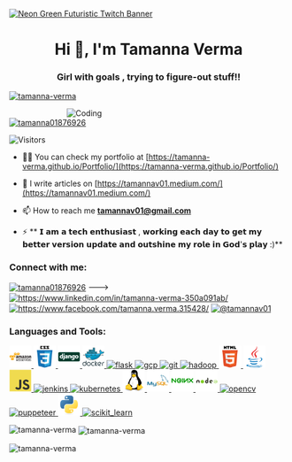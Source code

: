 [![Neon Green Futuristic Twitch Banner](https://user-images.githubusercontent.com/67545415/137700600-53dce5cd-dcbf-48f2-b7f8-6302ae42c691.png)
](https://tamanna-verma.github.io/Portfolio/) 
<h1 align="center">Hi 👋, I'm Tamanna Verma</h1>
<h3 align="center">Girl with goals , trying to figure-out stuff!!</h3>

<p align="left"> <a href="https://github.com/ryo-ma/github-profile-trophy"><img src="https://github-profile-trophy.vercel.app/?username=tamanna-verma" alt="tamanna-verma" /></a> </p>
<img align="right" alt="Coding" width="400" src="https://cdn.dribbble.com/users/2646423/screenshots/5507196/computer.gif">

<p align="left"> <a href="https://twitter.com/tamanna01876926" target="blank"><img src="https://img.shields.io/twitter/follow/tamanna01876926?logo=twitter&style=for-the-badge" alt="tamanna01876926" /></a> </p>

<!--- ![Visitors](https://visitor-badge.glitch.me/badge?page_id=tamanna-verma&left_color=gray&right_color=blue)-->
![Visitors](https://api.visitorbadge.io/api/VisitorHit?user=tamanna-verma&repo=github-visitors-badge&countColor=%237B1E7A)

- 👨‍💻 You can check my portfolio at [https://tamanna-verma.github.io/Portfolio/](https://tamanna-verma.github.io/Portfolio/)

- 📝 I write articles on [https://tamannav01.medium.com/](https://tamannav01.medium.com/)

- 📫 How to reach me **tamannav01@gmail.com**

- ⚡ ** 𝗜 𝗮𝗺 𝗮 𝘁𝗲𝗰𝗵 𝗲𝗻𝘁𝗵𝘂𝘀𝗶𝗮𝘀𝘁 , 𝘄𝗼𝗿𝗸𝗶𝗻𝗴 𝗲𝗮𝗰𝗵 𝗱𝗮𝘆 𝘁𝗼 𝗴𝗲𝘁 𝗺𝘆 𝗯𝗲𝘁𝘁𝗲𝗿 𝘃𝗲𝗿𝘀𝗶𝗼𝗻 𝘂𝗽𝗱𝗮𝘁𝗲 𝗮𝗻𝗱 𝗼𝘂𝘁𝘀𝗵𝗶𝗻𝗲 𝗺𝘆 𝗿𝗼𝗹𝗲 𝗶𝗻 𝗚𝗼𝗱'𝘀 𝗽𝗹𝗮𝘆 :)**

<h3 align="left">Connect with me:</h3>
<p align="left">
<a href="https://twitter.com/tamanna01876926" target="blank"><img align="center" src="https://raw.githubusercontent.com/rahuldkjain/github-profile-readme-generator/master/src/images/icons/Social/twitter.svg" alt="tamanna01876926" height="30" width="40" /></a> ---> 
<a href="https://www.linkedin.com/in/tamanna-verma-350a091ab/" target="blank"><img align="center" src="https://raw.githubusercontent.com/rahuldkjain/github-profile-readme-generator/master/src/images/icons/Social/linked-in-alt.svg" alt="https://www.linkedin.com/in/tamanna-verma-350a091ab/" height="30" width="40" /></a> 
<a href="https://fb.com/https://www.facebook.com/tamanna.verma.315428/" target="blank"><img align="center" src="https://raw.githubusercontent.com/rahuldkjain/github-profile-readme-generator/master/src/images/icons/Social/facebook.svg" alt="https://www.facebook.com/tamanna.verma.315428/" height="30" width="40" /></a>  
<a href="https://medium.com/@tamannav01" target="blank"><img align="center" src="https://raw.githubusercontent.com/rahuldkjain/github-profile-readme-generator/master/src/images/icons/Social/medium.svg" alt="@tamannav01" height="30" width="40" /></a>  
<!--- <a href="https://www.hackerrank.com/https://www.hackerrank.com/taaanuverma" target="blank"><img align="center" src="https://raw.githubusercontent.com/rahuldkjain/github-profile-readme-generator/master/src/images/icons/Social/hackerrank.svg" alt="https://www.hackerrank.com/taaanuverma" height="30" width="40" /></a>  --->  
</p>

<h3 align="left">Languages and Tools:</h3>
<p align="left"> <a href="https://aws.amazon.com" target="_blank"> <img src="https://raw.githubusercontent.com/devicons/devicon/master/icons/amazonwebservices/amazonwebservices-original-wordmark.svg" alt="aws" width="40" height="40"/> </a> <a href="https://www.w3schools.com/css/" target="_blank"> <img src="https://raw.githubusercontent.com/devicons/devicon/master/icons/css3/css3-original-wordmark.svg" alt="css3" width="40" height="40"/> </a> <a href="https://www.djangoproject.com/" target="_blank"> <img src="https://raw.githubusercontent.com/devicons/devicon/master/icons/django/django-original.svg" alt="django" width="40" height="40"/> </a> <a href="https://www.docker.com/" target="_blank"> <img src="https://raw.githubusercontent.com/devicons/devicon/master/icons/docker/docker-original-wordmark.svg" alt="docker" width="40" height="40"/> </a> <a href="https://flask.palletsprojects.com/" target="_blank"> <img src="https://www.vectorlogo.zone/logos/pocoo_flask/pocoo_flask-icon.svg" alt="flask" width="40" height="40"/> </a> <a href="https://cloud.google.com" target="_blank"> <img src="https://www.vectorlogo.zone/logos/google_cloud/google_cloud-icon.svg" alt="gcp" width="40" height="40"/> </a> <a href="https://git-scm.com/" target="_blank"> <img src="https://www.vectorlogo.zone/logos/git-scm/git-scm-icon.svg" alt="git" width="40" height="40"/> </a> <a href="https://hadoop.apache.org/" target="_blank"> <img src="https://www.vectorlogo.zone/logos/apache_hadoop/apache_hadoop-icon.svg" alt="hadoop" width="40" height="40"/> </a> <a href="https://www.w3.org/html/" target="_blank"> <img src="https://raw.githubusercontent.com/devicons/devicon/master/icons/html5/html5-original-wordmark.svg" alt="html5" width="40" height="40"/> </a> <a href="https://www.java.com" target="_blank"> <img src="https://raw.githubusercontent.com/devicons/devicon/master/icons/java/java-original.svg" alt="java" width="40" height="40"/> </a> <a href="https://developer.mozilla.org/en-US/docs/Web/JavaScript" target="_blank"> <img src="https://raw.githubusercontent.com/devicons/devicon/master/icons/javascript/javascript-original.svg" alt="javascript" width="40" height="40"/> </a> <a href="https://www.jenkins.io" target="_blank"> <img src="https://www.vectorlogo.zone/logos/jenkins/jenkins-icon.svg" alt="jenkins" width="40" height="40"/> </a> <a href="https://kubernetes.io" target="_blank"> <img src="https://www.vectorlogo.zone/logos/kubernetes/kubernetes-icon.svg" alt="kubernetes" width="40" height="40"/> </a> <a href="https://www.linux.org/" target="_blank"> <img src="https://raw.githubusercontent.com/devicons/devicon/master/icons/linux/linux-original.svg" alt="linux" width="40" height="40"/> </a> <a href="https://www.mysql.com/" target="_blank"> <img src="https://raw.githubusercontent.com/devicons/devicon/master/icons/mysql/mysql-original-wordmark.svg" alt="mysql" width="40" height="40"/> </a> <a href="https://www.nginx.com" target="_blank"> <img src="https://raw.githubusercontent.com/devicons/devicon/master/icons/nginx/nginx-original.svg" alt="nginx" width="40" height="40"/> </a> <a href="https://nodejs.org" target="_blank"> <img src="https://raw.githubusercontent.com/devicons/devicon/master/icons/nodejs/nodejs-original-wordmark.svg" alt="nodejs" width="40" height="40"/> </a> <a href="https://opencv.org/" target="_blank"> <img src="https://www.vectorlogo.zone/logos/opencv/opencv-icon.svg" alt="opencv" width="40" height="40"/> </a> <a href="https://github.com/puppeteer/puppeteer" target="_blank"> <img src="https://www.vectorlogo.zone/logos/pptrdev/pptrdev-official.svg" alt="puppeteer" width="40" height="40"/> </a> <a href="https://www.python.org" target="_blank"> <img src="https://raw.githubusercontent.com/devicons/devicon/master/icons/python/python-original.svg" alt="python" width="40" height="40"/> </a> <a href="https://scikit-learn.org/" target="_blank"> <img src="https://upload.wikimedia.org/wikipedia/commons/0/05/Scikit_learn_logo_small.svg" alt="scikit_learn" width="40" height="40"/> </a> </p>

<p><img align="left" src="https://github-readme-stats.vercel.app/api/top-langs?username=tamanna-verma&show_icons=true&locale=en&layout=compact" alt="tamanna-verma" /></p>

<p>&nbsp;<img align="center" src="https://github-readme-stats.vercel.app/api?username=tamanna-verma&show_icons=true&locale=en" alt="tamanna-verma" /></p>

<p><img align="center" src="https://github-readme-streak-stats.herokuapp.com/?user=tamanna-verma&" alt="tamanna-verma" /></p>

